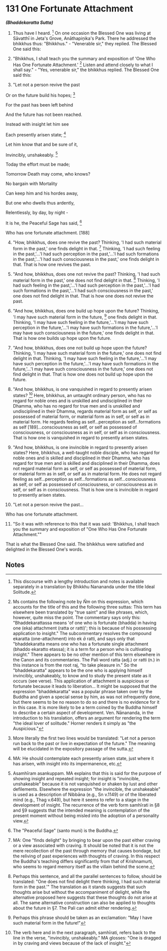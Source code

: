 # 131 One Fortunate Attachment
***(Bhaddekaratta Sutta)***

1. Thus have I heard. [^1209] On one occasion the Blessed One was living at Sāvatthī in Jeta's Grove, Anāthapiṇ̣̣ika's Park. There he addressed the bhikkhus thus: "Bhikkhus." - "Venerable sir," they replied. The Blessed One said this:

2. "Bhikkhus, I shall teach you the summary and exposition of 'One Who Has One Fortunate Attachment.' [^1210] Listen and attend closely to what I shall say." - "Yes, venerable sir," the bhikkhus replied. The Blessed One said this:

3. "Let not a person revive the past

Or on the future build his hopes; [^1211]

For the past has been left behind

And the future has not been reached.

Instead with insight let him see

Each presently arisen state; [^1212]

Let him know that and be sure of it,

Invincibly, unshakeably. [^1213]

Today the effort must be made;

Tomorrow Death may come, who knows?

No bargain with Mortality

Can keep him and his hordes away,

But one who dwells thus ardently,

Relentlessly, by day, by night -

It is he, the Peaceful Sage has said, [^1214]

Who has one fortunate attachment. [188]

4. "How, bhikkhus, does one revive the past? Thinking, 'I had such material form in the past,' one finds delight in that. [^1215] Thinking, 'I had such feeling in the past,'...'I had such perception in the past,'...'I had such formations in the past,'...'I had
such consciousness in the past,' one finds delight in that. That is how one revives the past.

5. "And how, bhikkhus, does one not revive the past? Thinking, 'I had such material form in the past,' one does not find delight in that. [^1216] Thinking, 'I had such feeling in the past,'...'I had such perception in the past,'...'I had such formations in the past,'...'I had such consciousness in the past,' one does not find delight in that. That is how one does not revive the past.

6. "And how, bhikkhus, does one build up hope upon the future? Thinking, 'I may have such material form in the future, [^1217] one finds delight in that. Thinking, 'I may have such feeling in the future,'...'I may have such perception in the future,'...'I may have such formations in the future,'...'I may have such consciousness in the future,' one finds delight in that. That is how one builds up hope upon the future.

7. "And how, bhikkhus, does one not build up hope upon the future? Thinking, 'I may have such material form in the future,' one does not find delight in that. Thinking, 'I may have such feeling in the future,'...'I may have such perception in the future,'...'I may have such formations in the future,'...'I may have such consciousness in the future,' one does not find delight in that. That is how one does not build up hope upon the future.

8. "And how, bhikkhus, is one vanquished in regard to presently arisen states? [^1218] Here, bhikkhus, an untaught ordinary person, who has no regard for noble ones and is unskilled and undisciplined in their Dhamma, who has no regard for true men and is unskilled and undisciplined in their Dhamma, regards material form as self, or self as possessed of material form, or material form as in self, or self as in material form. He regards feeling as self...perception as self...formations as self [189]...consciousness as self, or self as possessed of consciousness, or consciousness as in self, or self as in consciousness. That is how one is vanquished in regard to presently arisen states.

9. "And how, bhikkhus, is one invincible in regard to presently arisen states? Here, bhikkhus, a well-taught noble disciple, who has regard for noble ones and is skilled and disciplined in their Dhamma, who has regard for true men and is skilled and disciplined in their Dhamma, does not regard material form as self, or self as possessed of material form, or material form as in self, or self as in material form. He does not regard feeling as
self...perception as self...formations as self...consciousness as self, or self as possessed of consciousness, or consciousness as in self, or self as in consciousness. That is how one is invincible in regard to presently arisen states.

10. "Let not a person revive the past...

Who has one fortunate attachment.

11. "So it was with reference to this that it was said: 'Bhikkhus, I shall teach you the summary and exposition of "One Who Has One Fortunate Attachment.""

That is what the Blessed One said. The bhikkhus were satisfied and delighted in the Blessed One's words.

## Notes

[^1209]: This discourse with a lengthy introduction and notes is available separately in a translation by Bhikkhu Nanananda under the title Ideal Solitude.

[^1210]: Ms contains the following note by $\tilde{N} m$ on this expression, which accounts for the title of this and the following three suttas:
This term has elsewhere been translated by "true saint" and like phrases, which, however, quite miss the point. The commentary says only this: "Bhaddekarattassa means 'of one who is fortunate (bhadda) in having one (eka) attachment (ratta or ratti)'; this is because of his possessing application to insight." The subcommentary resolves the compound ekaratta (one-attachment) into ek $\bar{a}$ ratti, and says only that "bhaddekaratta means one who has a fortunate single attachment (bhaddo ekaratto etassa); it is a term for a person who is cultivating insight." There appears to be no other mention of this term elsewhere in the Canon and its commentaries.
The Pali word ratta (adj.) or ratti (n.) in this instance is from the root raj, "to take pleasure in." So the "bhaddekaratta" appears to be the one who is applying himself invincibly, unshakeably, to know and to study the present state as it occurs (see verse). This application of attachment is auspicious or fortunate because it leads to liberation... It might be supposed that the expression "bhaddekaratta" was a popular phrase taken over by the Buddha and given a special sense by him, as was not infrequently done, but there seems to be no reason to do so and there is no evidence for it in this case. It is more likely to be a term coined by the Buddha himself to describe a certain aspect of development.
Ven. Nānananda, in the introduction to his translation, offers an argument for rendering the term "the ideal lover of solitude." Horner renders it simply as "the Auspicious."

[^1211]: More literally the first two lines would be translated: "Let not a person run back to the past or live in expectation of the future." The meaning will be elucidated in the expository passage of the sutta.

[^1212]: MA: He should contemplate each presently arisen state, just where it has arisen, with insight into its impermanence, etc.

[^1213]: Asamhīram asankuppam. MA explains that this is said for the purpose of showing insight and repeated insight; for insight is "invincible, unshakeable" because it is not vanquished or shaken by lust and other defilements. Elsewhere the expression "the invincible, the unshakeable" is used as a description of Nibbāna (e.g., Sn v.1149) or of the liberated mind (e.g., Thag v.649), but here it seems to refer to a stage in the development of insight. The recurrence of the verb form samhīrati in §8 and §9 suggests that the intended meaning is contemplation of the present moment without being misled into the adoption of a personality view.

[^1214]: The "Peaceful Sage" (santo muni) is the Buddha.

[^1215]: MA: One "finds delight" by bringing to bear upon the past either craving or a view associated with craving. It should be noted that it is not the mere recollection of the past through memory that causes bondage, but the reliving of past experiences with thoughts of craving. In this respect the Buddha's teaching differs significantly from that of Krishnamurti, who seems to regard memory itself as the villain behind the scene.

[^1216]: Perhaps this sentence, and all the parallel sentences to follow, should be translated: "One does not find delight there thinking, I had such material form in the past.'" The translation as it stands suggests that such thoughts arise but without the accompaniment of delight, while the alternative proposed here suggests that these thoughts do not arise at all. The same alternative construction can also be applied to thoughts about the future in §7. The Pali can admit either rendering.

[^1217]: Perhaps this phrase should be taken as an exclamation: "May I have such material form in the future!"

[^1218]: The verb here and in the next paragraph, samhīrati, refers back to the line in the verse, "invincibly, unshakeably." MA glosses: "One is dragged in by craving and views because of the lack of insight."

